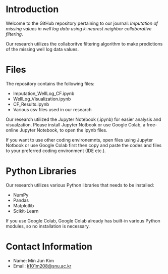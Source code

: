 # Introduction
Welcome to the GitHub repository pertaining to our journal: _Imputation of missing values in well log data using k-nearest neighbor collaborative filtering_.

Our research utilizes the collaboritve filtering algorithm to make predictions of the missing well log data values. 

# Files
The repository contains the following files:
* Imputation_WellLog_CF.ipynb
* WellLog_Visualization.ipynb
* CF_Results.ipynb
* Various csv files used in our research

Our research utilized the Jupyter Notebook (.ipynb) for easier analysis and visualzation. Please install Jupyter Notbook or use Google Colab, a free-online Jupyter Notebook, to open the ipynb files. 

If you want to use other coding environemnts, open files using Jupyter Notbook or use Google Colab first then copy and paste the codes and files to your preferred coding environment (IDE etc.).

# Python Libraries
Our research utilizes various Python libraries that needs to be installed:
* NumPy
* Pandas
* Matplotlib
* Scikit-Learn

If you use Google Colab, Google Colab already has built-in various Python modules, so no installation is necessary.

# Contact Information
* Name: Min Jun Kim
* Email: k101m208@snu.ac.kr
